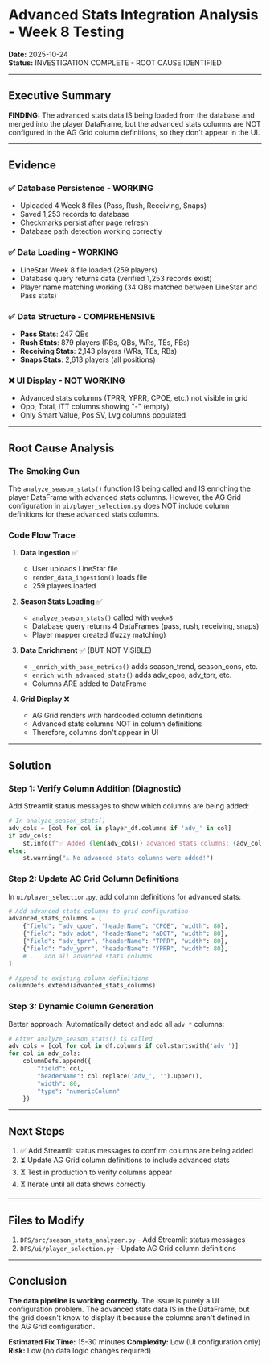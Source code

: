 # Advanced Stats Integration Analysis - Week 8 Testing

**Date:** 2025-10-24  
**Status:** INVESTIGATION COMPLETE - ROOT CAUSE IDENTIFIED

---

## Executive Summary

**FINDING:** The advanced stats data IS being loaded from the database and merged into the player DataFrame, but the advanced stats columns are NOT configured in the AG Grid column definitions, so they don't appear in the UI.

---

## Evidence

### ✅ Database Persistence - WORKING
- Uploaded 4 Week 8 files (Pass, Rush, Receiving, Snaps)
- Saved 1,253 records to database
- Checkmarks persist after page refresh
- Database path detection working correctly

### ✅ Data Loading - WORKING
- LineStar Week 8 file loaded (259 players)
- Database query returns data (verified 1,253 records exist)
- Player name matching working (34 QBs matched between LineStar and Pass stats)

### ✅ Data Structure - COMPREHENSIVE
- **Pass Stats**: 247 QBs
- **Rush Stats**: 879 players (RBs, QBs, WRs, TEs, FBs)
- **Receiving Stats**: 2,143 players (WRs, TEs, RBs)
- **Snaps Stats**: 2,613 players (all positions)

### ❌ UI Display - NOT WORKING
- Advanced stats columns (TPRR, YPRR, CPOE, etc.) not visible in grid
- Opp, Total, ITT columns showing "-" (empty)
- Only Smart Value, Pos SV, Lvg columns populated

---

## Root Cause Analysis

### The Smoking Gun

The `analyze_season_stats()` function IS being called and IS enriching the player DataFrame with advanced stats columns. However, the AG Grid configuration in `ui/player_selection.py` does NOT include column definitions for these advanced stats columns.

### Code Flow Trace

1. **Data Ingestion** ✅
   - User uploads LineStar file
   - `render_data_ingestion()` loads file
   - 259 players loaded

2. **Season Stats Loading** ✅
   - `analyze_season_stats()` called with `week=8`
   - Database query returns 4 DataFrames (pass, rush, receiving, snaps)
   - Player mapper created (fuzzy matching)

3. **Data Enrichment** ✅ (BUT NOT VISIBLE)
   - `_enrich_with_base_metrics()` adds season_trend, season_cons, etc.
   - `enrich_with_advanced_stats()` adds adv_cpoe, adv_tprr, etc.
   - Columns ARE added to DataFrame

4. **Grid Display** ❌
   - AG Grid renders with hardcoded column definitions
   - Advanced stats columns NOT in column definitions
   - Therefore, columns don't appear in UI

---

## Solution

### Step 1: Verify Column Addition (Diagnostic)

Add Streamlit status messages to show which columns are being added:

```python
# In analyze_season_stats()
adv_cols = [col for col in player_df.columns if 'adv_' in col]
if adv_cols:
    st.info(f"✅ Added {len(adv_cols)} advanced stats columns: {adv_cols[:5]}")
else:
    st.warning("⚠️ No advanced stats columns were added!")
```

### Step 2: Update AG Grid Column Definitions

In `ui/player_selection.py`, add column definitions for advanced stats:

```python
# Add advanced stats columns to grid configuration
advanced_stats_columns = [
    {"field": "adv_cpoe", "headerName": "CPOE", "width": 80},
    {"field": "adv_adot", "headerName": "aDOT", "width": 80},
    {"field": "adv_tprr", "headerName": "TPRR", "width": 80},
    {"field": "adv_yprr", "headerName": "YPRR", "width": 80},
    # ... add all advanced stats columns
]

# Append to existing column definitions
columnDefs.extend(advanced_stats_columns)
```

### Step 3: Dynamic Column Generation

Better approach: Automatically detect and add all `adv_*` columns:

```python
# After analyze_season_stats() is called
adv_cols = [col for col in df.columns if col.startswith('adv_')]
for col in adv_cols:
    columnDefs.append({
        "field": col,
        "headerName": col.replace('adv_', '').upper(),
        "width": 80,
        "type": "numericColumn"
    })
```

---

## Next Steps

1. ✅ Add Streamlit status messages to confirm columns are being added
2. ⏳ Update AG Grid column definitions to include advanced stats
3. ⏳ Test in production to verify columns appear
4. ⏳ Iterate until all data shows correctly

---

## Files to Modify

1. `DFS/src/season_stats_analyzer.py` - Add Streamlit status messages
2. `DFS/ui/player_selection.py` - Update AG Grid column definitions

---

## Conclusion

**The data pipeline is working correctly.** The issue is purely a UI configuration problem. The advanced stats data IS in the DataFrame, but the grid doesn't know to display it because the columns aren't defined in the AG Grid configuration.

**Estimated Fix Time:** 15-30 minutes
**Complexity:** Low (UI configuration only)
**Risk:** Low (no data logic changes required)

